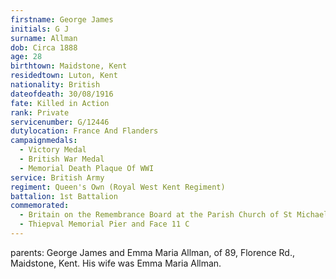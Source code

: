 ```yaml
---
firstname: George James
initials: G J
surname: Allman
dob: Circa 1888
age: 28
birthtown: Maidstone, Kent
residedtown: Luton, Kent
nationality: British
dateofdeath: 30/08/1916
fate: Killed in Action
rank: Private
servicenumber: G/12446
dutylocation: France And Flanders
campaignmedals:
  - Victory Medal
  - British War Medal
  - Memorial Death Plaque Of WWI
service: British Army
regiment: Queen's Own (Royal West Kent Regiment)
battalion: 1st Battalion 
commemorated:
  - Britain on the Remembrance Board at the Parish Church of St Michael & All Angels, Maidstone
  - Thiepval Memorial Pier and Face 11 C
---
```

parents: George James and Emma Maria Allman, of 89, Florence Rd., Maidstone, Kent.  His wife was Emma Maria Allman.


